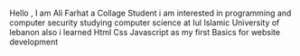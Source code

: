 Hello , I am Ali Farhat a Collage Student
i am interested in programming and computer security 
studying computer science at Iul Islamic University of lebanon 
also i learned Html Css Javascript as my first Basics for website development 
